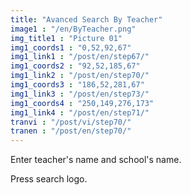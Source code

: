 ```yaml
---
title: "Avanced Search By Teacher"
image1 : "/en/ByTeacher.png"
img_title1 : "Picture 01"
img1_coords1 : "0,52,92,67"
img1_link1 : "/post/en/step67/"
img1_coords2 : "92,52,185,67"
img1_link2 : "/post/en/step70/"
img1_coords3 : "186,52,281,67"
img1_link3 : "/post/en/step73/"
img1_coords4 : "250,149,276,173"
img1_link4 : "/post/en/step71/"
tranvi : "/post/vi/step70/"
tranen : "/post/en/step70/"
---
```

Enter teacher's name and school's name. 

Press search logo.
